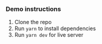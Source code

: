 ### Demo instructions

1. Clone the repo
2. Run `yarn` to install dependencies
3. Run `yarn dev` for live server
